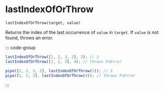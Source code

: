 # lastIndexOfOrThrow

`lastIndexOfOrThrow(target, value)`

Returns the index of the last occurrence of `value` in `target`. If `value` is not found, throws an error.

::: code-group

```ts [data-first]
lastIndexOfOrThrow([1, 2, 3, 2], 2); // 3
lastIndexOfOrThrow([1, 2, 3], 4); // throws FnError
```

```ts [data-last]
pipe([1, 2, 3, 2], lastIndexOfOrThrow(2)); // 3
pipe([1, 2, 3], lastIndexOfOrThrow(4)); // throws FnError
```

:::
